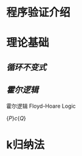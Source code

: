 # 程序验证介绍

# 理论基础

## *循环不变式*

## *霍尔逻辑*

霍尔逻辑 Floyd-Hoare Logic

$\left\{P\right\}c\left\{Q\right\}$

# k归纳法